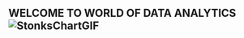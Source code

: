 ## WELCOME TO WORLD OF DATA ANALYTICS ![StonksChartGIF](https://github.com/solankiboy939/Complete_Data_Science_and_Machine_Learning/assets/119101769/8299f4da-46d5-476f-be39-97844ece54d1)

